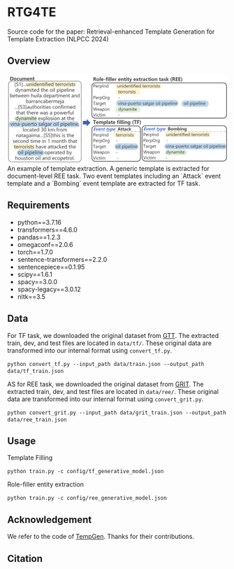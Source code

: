 # RTG4TE
Source code for the paper: Retrieval-enhanced Template Generation for Template Extraction (NLPCC 2024)

## Overview
<img src=figs/an-example.png width="800">
An example of template extraction. A generic template is extracted for document-level REE task. Two event templates including an `Attack` event template and a `Bombing` event template are extracted for TF task.

## Requirements

- python==3.7.16
- transformers==4.6.0
- pandas==1.2.3
- omegaconf==2.0.6
- torch==1.7.0
- sentence-transformers==2.2.0
- sentencepiece==0.1.95
- scipy==1.6.1
- spacy==3.0.0
- spacy-legacy==3.0.12
- nltk==3.5


## Data
For TF task, we downloaded the original dataset from [GTT](https://github.com/xinyadu/gtt). The extracted train, dev, and test files are located in `data/tf/`. 
These original data are transformed into our internal format using `convert_tf.py`.
```
python convert_tf.py --input_path data/train.json --output_path data/tf_train.json
```

AS for REE task, we downloaded the original dataset from [GRIT](https://github.com/xinyadu/grit_doc_event_entity/). The extracted train, dev, and test files are located in `data/ree/`. 
These original data are transformed into our internal format using `convert_grit.py`.

```
python convert_grit.py --input_path data/grit_train.json --output_path data/ree_train.json
```

## Usage
Template Filling
```
python train.py -c config/tf_generative_model.json
```

Role-filler entity extraction
```
python train.py -c config/ree_generative_model.json
```

## Acknowledgement

We refer to the code of [TempGen](https://github.com/PlusLabNLP/TempGen). Thanks for their contributions.
## Citation


